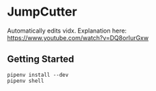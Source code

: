 JumpCutter
==============================

Automatically edits vidx. Explanation here: https://www.youtube.com/watch?v=DQ8orIurGxw
## Getting Started

    pipenv install --dev
    pipenv shell

